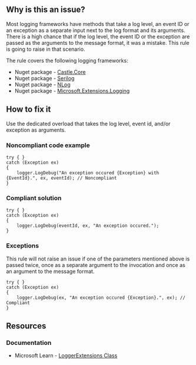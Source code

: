 ## Why is this an issue?

Most logging frameworks have methods that take a log level, an event ID or an exception as a separate input next to the log format and its
arguments. There is a high chance that if the log level, the event ID or the exception are passed as the arguments to the message format, it was a
mistake. This rule is going to raise in that scenario.

The rule covers the following logging frameworks:

-   Nuget package - [Castle.Core](https://www.nuget.org/packages/Castle.Core)
-   Nuget package - [Serilog](https://www.nuget.org/packages/Serilog)
-   Nuget package - [NLog](https://www.nuget.org/packages/NLog)
-   Nuget package - [Microsoft.Extensions.Logging](https://www.nuget.org/packages/Microsoft.Extensions.Logging)

## How to fix it

Use the dedicated overload that takes the log level, event id, and/or exception as arguments.

### Noncompliant code example

    try { }
    catch (Exception ex)
    {
        logger.LogDebug("An exception occured {Exception} with {EventId}.", ex, eventId); // Noncompliant
    }

### Compliant solution

    try { }
    catch (Exception ex)
    {
        logger.LogDebug(eventId, ex, "An exception occured.");
    }

### Exceptions

This rule will not raise an issue if one of the parameters mentioned above is passed twice, once as a separate argument to the invocation and once
as an argument to the message format.

    try { }
    catch (Exception ex)
    {
        logger.LogDebug(ex, "An exception occured {Exception}.", ex); // Compliant
    }

## Resources

### Documentation

-   Microsoft Learn - [LoggerExtensions
  Class](https://learn.microsoft.com/en-us/dotnet/api/microsoft.extensions.logging.loggerextensions)